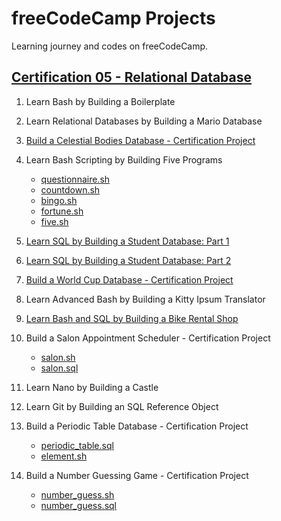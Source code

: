 # freeCodeCamp Projects
Learning journey and codes on freeCodeCamp.


## [Certification 05 - Relational Database](https://www.freecodecamp.org/learn/relational-database/)
1. Learn Bash by Building a Boilerplate
2. Learn Relational Databases by Building a Mario Database
3. [Build a Celestial Bodies Database - Certification Project](C05/CertificationProjects/universe.sql)

4. Learn Bash Scripting by Building Five Programs
   - [questionnaire.sh](C05/questionnaire.sh)
   - [countdown.sh](C05/countdown.sh)
   - [bingo.sh](C05/bingo.sh)
   - [fortune.sh](C05/fortune.sh)
   - [five.sh](C05/five.sh)

5. [Learn SQL by Building a Student Database: Part 1](C05/students.sql)

6. [Learn SQL by Building a Student Database: Part 2](C05/student_info.sh)

7. [Build a World Cup Database - Certification Project](C05/WorldCup)

8. Learn Advanced Bash by Building a Kitty Ipsum Translator

9. [Learn Bash and SQL by Building a Bike Rental Shop](C05/bike-shop.sh)

10. Build a Salon Appointment Scheduler - Certification Project
      - [salon.sh](C05/CertificationProjects/salon.sh)
      - [salon.sql](C05/CertificationProjects/salon.sql)

11. Learn Nano by Building a Castle

12. Learn Git by Building an SQL Reference Object

13. Build a Periodic Table Database - Certification Project
      - [periodic_table.sql](C05/CertificationProjects/periodic_table.sql)
      - [element.sh](C05/CertificationProjects/element.sh)

14. Build a Number Guessing Game - Certification Project
      - [number_guess.sh](C05/CertificationProjects/number_guess.sh)
      - [number_guess.sql](C05/CertificationProjects/number_guess.sql)

